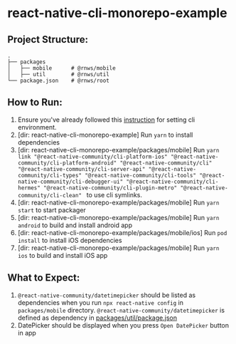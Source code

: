 # react-native-cli-monorepo-example

## Project Structure:
    .
    ├── packages
    │   ├── mobile      # @rnws/mobile
    │   ├── util        # @rnws/util
    └── package.json    # @rnws/root

## How to Run:

1. Ensure you've already followed this [instruction](https://github.com/react-native-community/cli/blob/main/CONTRIBUTING.md#contributing-to-react-native-cli) for setting cli environment.
2. [dir: react-native-cli-monorepo-example] Run `yarn` to install dependencies
3. [dir: react-native-cli-monorepo-example/packages/mobile] Run `yarn link "@react-native-community/cli-platform-ios" "@react-native-community/cli-platform-android" "@react-native-community/cli" "@react-native-community/cli-server-api" "@react-native-community/cli-types" "@react-native-community/cli-tools" "@react-native-community/cli-debugger-ui" "@react-native-community/cli-hermes" "@react-native-community/cli-plugin-metro" "@react-native-community/cli-clean"
` to use cli symlinks.
4. [dir: react-native-cli-monorepo-example/packages/mobile] Run `yarn start` to start packager
5. [dir: react-native-cli-monorepo-example/packages/mobile] Run `yarn android` to build and install android app
6. [dir: react-native-cli-monorepo-example/packages/mobile/ios] Run `pod install` to install iOS dependencies
7. [dir: react-native-cli-monorepo-example/packages/mobile] Run `yarn ios` to build and install iOS app

## What to Expect:

1. `@react-native-community/datetimepicker` should be listed as dependencies when you run `npx react-native config` in `packages/mobile` directory. `@react-native-community/datetimepicker` is defined as dependency in [packages/util/package.json](packages/util/package.json#L15)
2. DatePicker should be displayed when you press `Open DatePicker` button in app
